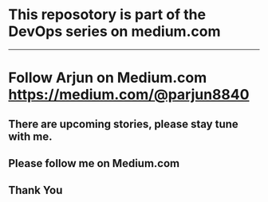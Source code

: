 # This reposotory is part of the DevOps series on medium.com
***
# Follow Arjun on Medium.com https://medium.com/@parjun8840

## There are upcoming stories, please stay tune with me.

## Please follow me on Medium.com
## Thank You
